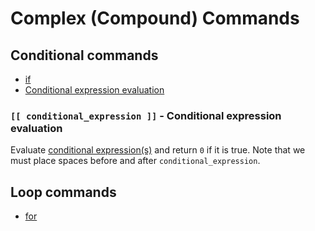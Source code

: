 # Complex (Compound) Commands

## Conditional commands

- [if](if.md)
- [Conditional expression evaluation](#conditional_expression----conditional-expression-evaluation)

### `[[ conditional_expression ]]` - Conditional expression evaluation

Evaluate [conditional expression(s)](../conditional-expresions.md) and return `0` if it is true. Note that we must place spaces before and after `conditional_expression`.

## Loop commands

- [for](for.md)
